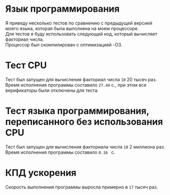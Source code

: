 # Язык программирования
Я приведу несколько тестов по сравнению с предыдущей версией моего языка, которая была выполнена на моем процессоре.  
Для тестов я буду использовать следующий код, который вычисляет факториал числа.  
Процессор был скомпилирован с оптимизацией -O3.  
# Тест CPU
Тест был запущен для вычисления факториал числа `10` 20 тысяч раз. Время исполнения программы составило `27.44` с., при этом все верификаторы были отключены для теста.
# Тест языка программирования, переписанного без использования CPU
Тест был запущен для вычисления факториала числа `10` 2 миллиона раз. Время исполнения программы составило `0.16 ` с.
# КПД ускорения
Скорость выполнения программы выросла примерно в `17` тысяч раз.
